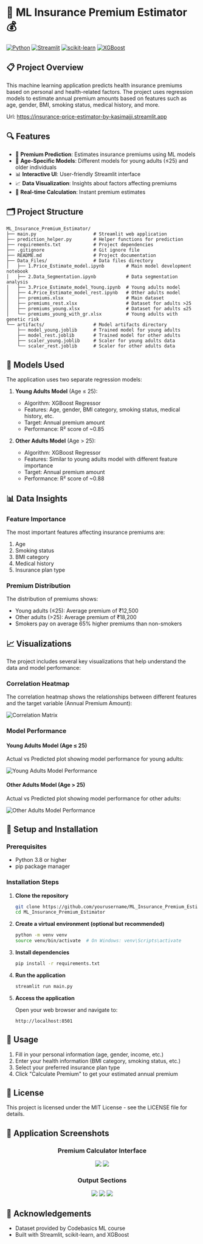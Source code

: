 # 🏥 ML Insurance Premium Estimator 💰

[![Python](https://img.shields.io/badge/Python-3.8+-blue.svg)](https://www.python.org/downloads/)
[![Streamlit](https://img.shields.io/badge/Streamlit-1.22.0-FF4B4B.svg)](https://streamlit.io/)
[![scikit-learn](https://img.shields.io/badge/scikit--learn-1.3.0-F7931E.svg)](https://scikit-learn.org/)
[![XGBoost](https://img.shields.io/badge/XGBoost-2.0.3-006ACC.svg)](https://xgboost.readthedocs.io/)

## 📋 Project Overview

This machine learning application predicts health insurance premiums based on personal and health-related factors. The project uses regression models to estimate annual premium amounts based on features such as age, gender, BMI, smoking status, medical history, and more.

Url: https://insurance-price-estimator-by-kasimajji.streamlit.app

## 🔍 Features

- 🧮 **Premium Prediction**: Estimates insurance premiums using ML models
- 🎯 **Age-Specific Models**: Different models for young adults (≤25) and older individuals
- 📊 **Interactive UI**: User-friendly Streamlit interface
- 📈 **Data Visualization**: Insights about factors affecting premiums
- 🔄 **Real-time Calculation**: Instant premium estimates

## 🗂️ Project Structure

```
ML_Insurance_Premium_Estimator/
├── main.py                     # Streamlit web application
├── prediction_helper.py        # Helper functions for prediction
├── requirements.txt            # Project dependencies
├── .gitignore                  # Git ignore file
├── README.md                   # Project documentation
├── Data_Files/                 # Data files directory
│   ├── 1.Price_Estimate_model.ipynb        # Main model development notebook
│   ├── 2.Data_Segmentation.ipynb           # Data segmentation analysis
│   ├── 3.Price_Estimate_model_Young.ipynb  # Young adults model
│   ├── 4.Price_Estimate_model_rest.ipynb   # Other adults model
│   ├── premiums.xlsx                       # Main dataset
│   ├── premiums_rest.xlsx                  # Dataset for adults >25
│   ├── premiums_young.xlsx                 # Dataset for adults ≤25
│   └── premiums_young_with_gr.xlsx         # Young adults with genetic risk
└── artifacts/                  # Model artifacts directory
    ├── model_young.joblib      # Trained model for young adults
    ├── model_rest.joblib       # Trained model for other adults
    ├── scaler_young.joblib     # Scaler for young adults data
    └── scaler_rest.joblib      # Scaler for other adults data
```

## 🧠 Models Used

The application uses two separate regression models:

1. **Young Adults Model** (Age ≤ 25):

   - Algorithm: XGBoost Regressor
   - Features: Age, gender, BMI category, smoking status, medical history, etc.
   - Target: Annual premium amount
   - Performance: R² score of ~0.85
2. **Other Adults Model** (Age > 25):

   - Algorithm: XGBoost Regressor
   - Features: Similar to young adults model with different feature importance
   - Target: Annual premium amount
   - Performance: R² score of ~0.88

## 📊 Data Insights

### Feature Importance

The most important features affecting insurance premiums are:

1. Age
2. Smoking status
3. BMI category
4. Medical history
5. Insurance plan type

### Premium Distribution

The distribution of premiums shows:

- Young adults (≤25): Average premium of ₹12,500
- Other adults (>25): Average premium of ₹18,200
- Smokers pay on average 65% higher premiums than non-smokers

## 📈 Visualizations

The project includes several key visualizations that help understand the data and model performance:

### Correlation Heatmap

The correlation heatmap shows the relationships between different features and the target variable (Annual Premium Amount):

![Correlation Matrix](correlation_matrix.png)

### Model Performance

#### Young Adults Model (Age ≤ 25)

Actual vs Predicted plot showing model performance for young adults:

![Young Adults Model Performance](True_vs_predict_young.png)

#### Other Adults Model (Age > 25)

Actual vs Predicted plot showing model performance for other adults:

![Other Adults Model Performance](truevspredicted%20for%20Rest%20of%20age%20group.png)

## 🚀 Setup and Installation

### Prerequisites

- Python 3.8 or higher
- pip package manager

### Installation Steps

1. **Clone the repository**

   ```bash
   git clone https://github.com/yourusername/ML_Insurance_Premium_Estimator.git
   cd ML_Insurance_Premium_Estimator
   ```
2. **Create a virtual environment (optional but recommended)**

   ```bash
   python -m venv venv
   source venv/bin/activate  # On Windows: venv\Scripts\activate
   ```
3. **Install dependencies**

   ```bash
   pip install -r requirements.txt
   ```
4. **Run the application**

   ```bash
   streamlit run main.py
   ```
5. **Access the application**

   Open your web browser and navigate to:

   ```
   http://localhost:8501
   ```

## 🔧 Usage

1. Fill in your personal information (age, gender, income, etc.)
2. Enter your health information (BMI category, smoking status, etc.)
3. Select your preferred insurance plan type
4. Click "Calculate Premium" to get your estimated annual premium

## 📝 License

This project is licensed under the MIT License - see the LICENSE file for details.

## 📸 Application Screenshots

<div align="center">

### Premium Calculator Interface

<img src="screenshots/1.png"> 
<img src="screenshots/2.png">

### Output Sections

<img src="screenshots/3.png"> 
<img src="screenshots/4.png">
<img src="screenshots/5.png">

</div>

## 🙏 Acknowledgements

- Dataset provided by Codebasics ML course
- Built with Streamlit, scikit-learn, and XGBoost
